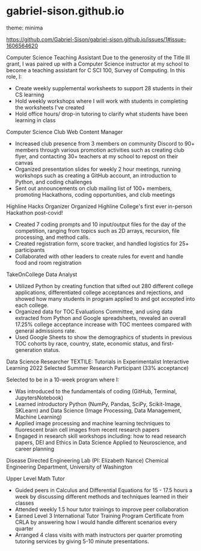 # gabriel-sison.github.io
theme: minima

https://github.com/Gabriel-Sison/gabriel-sison.github.io/issues/1#issue-1606564620

Computer Science Teaching Assistant
Due to the generosity of the Title III grant, I was paired up with a Computer Science instructor at my school to become a teaching assistant for C SCI 100, Survey of Computing. In this role, I:
- Create weekly supplemental worksheets to support 28 students in their CS learning
- Hold weekly workshops where I will work with students in completing the worksheets I've created
- Hold office hours/ drop-in tutoring to clarify what students have been learning in class

Computer Science Club Web Content Manager
- Increased club presence from 3 members on community Discord to 90+ members through various promotion activities such as creating club flyer, and contacting 30+ teachers at my school to repost on their canvas
- Organized presentation slides for weekly 2 hour meetings, running workshops such as creating a GitHub account, an introduction to Python, and coding challenges
- Sent out announcements on club mailing list of 100+ members, promoting Hackathons, coding opportunities, and club meetings

Highline Hacks Organizer
Organized Highline College's first ever in-person Hackathon post-covid!
- Created 7 coding prompts and 10 input/output files for the day of the competition, ranging from topics such as 2D arrays, recursion, file processing, and method calls.
- Created registration form, score tracker, and handled logistics for 25+ participants
- Collaborated with other leaders to create rules for event and handle food and room registration

TakeOnCollege Data Analyst
- Utilized Python by creating function that sifted out 280 different college applications, differentiated college acceptances and rejections, and showed how many students in program applied to and got accepted into each college.
- Organized data for TOC Evaluations Committee, and using data extracted from Python and Google spreadsheets, revealed an overall 17.25% college acceptance increase with TOC mentees compared with general admissions rate.
- Used Google Sheets to show the demographics of students in previous TOC cohorts by race, country, state, economic status, and first-generation status.

Data Science Researcher
TEXTILE: Tutorials in Experimentalist Interactive Learning
2022 Selected Summer Research Participant (33% acceptance)

Selected to be in a 10-week program where I:
- Was introduced to the fundamentals of coding (GitHub, Terminal, JupytersNotebook)
- Learned introductory Python (NumPy, Pandas, SciPy, Scikit-Image, SKLearn) and Data Science (Image Processing, Data Management, Machine Learning)
- Applied image processing and machine learning techniques to fluorescent brain cell images from recent research papers
- Engaged in research skill workshops including: how to read research papers, DEI and Ethics in Data Science Applied to Neuroscience, and career planning

Disease Directed Engineering Lab (PI: Elizabeth Nance)
Chemical Engineering Department, University of Washington

Upper Level Math Tutor
- Guided peers in Calculus and Differential Equations for 15 - 17.5 hours a week by discussing different methods and techniques learned in their classes
- Attended weekly 1.5 hour tutor trainings to improve peer collaboration
- Earned Level 3 International Tutor Training Program Certificate from CRLA by answering how I would handle different scenarios every quarter
- Arranged 4 class visits with math instructors per quarter promoting tutoring services by giving 5-10 minute presentations.
